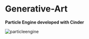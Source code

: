 # Generative-Art
**Particle Engine developed with Cinder**

![particleengine](https://user-images.githubusercontent.com/26044298/49957129-e5662a80-fed4-11e8-9622-e4a6178f63e4.gif)

